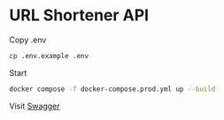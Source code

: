 # URL Shortener API

Copy .env
```bash
cp .env.example .env
```

Start
```bash
docker compose -f docker-compose.prod.yml up --build
```

Visit [Swagger](http://localhost/docs/)
